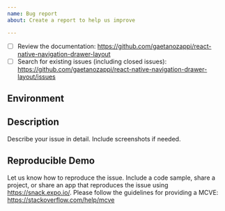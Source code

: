 ```yaml
---
name: Bug report
about: Create a report to help us improve

---
```


<!-- Requirements: please go through this checklist before opening a new issue -->
  - [ ] Review the documentation: https://github.com/gaetanozappi/react-native-navigation-drawer-layout
  - [ ] Search for existing issues (including closed issues): https://github.com/gaetanozappi/react-native-navigation-drawer-layout/issues

<!-- Describe your environment (OS, target platform, react-native-navigation-drawer-layout version etc.) -->
## Environment

<!-- Describe what happened, what worked and didn't work as expected -->
## Description
Describe your issue in detail. Include screenshots if needed.

<!-- Providing us with a demo of the bug can help if the behaviour is hard to reproduce -->
## Reproducible Demo
Let us know how to reproduce the issue. Include a code sample, share a project, or share an app that reproduces the issue using https://snack.expo.io/.
Please follow the guidelines for providing a MCVE: https://stackoverflow.com/help/mcve
